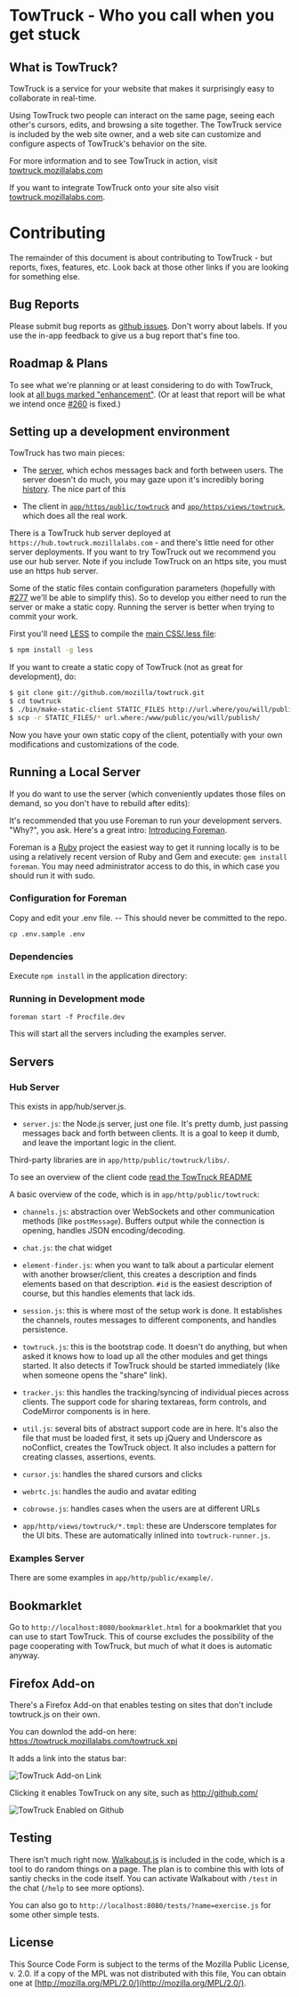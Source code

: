 TowTruck - Who you call when you get stuck
===========================================

What is TowTruck?
-----------------

TowTruck is a service for your website that makes it surprisingly easy to collaborate in real-time.

Using TowTruck two people can interact on the same page, seeing each other's cursors, edits, and browsing a site together.  The TowTruck service is included by the web site owner, and a web site can customize and configure aspects of TowTruck's behavior on the site.

For more information and to see TowTruck in action, visit [towtruck.mozillalabs.com](https://towtruck.mozillalabs.com/)

If you want to integrate TowTruck onto your site also visit [towtruck.mozillalabs.com](https://towtruck.mozillalabs.com).

Contributing
============

The remainder of this document is about contributing to TowTruck - but reports, fixes, features, etc.  Look back at those other links if you are looking for something else.

Bug Reports
-----------

Please submit bug reports as [github issues](https://github.com/mozilla/towtruck/issues/new).  Don't worry about labels.  If you use the in-app feedback to give us a bug report that's fine too.

Roadmap & Plans
---------------

To see what we're planning or at least considering to do with TowTruck, look at [all bugs marked "enhancement"](https://github.com/mozilla/towtruck/issues?labels=enhancement&state=open).  (Or at least that report will be what we intend once [#260](https://github.com/mozilla/towtruck/issues/260) is fixed.)

Setting up a development environment
------------------------------------

TowTruck has two main pieces:

* The [server](https://github.com/mozilla/towtruck/blob/master/app/hub/server.js), which echos messages back and forth between users.  The server doesn't do much, you may gaze upon it's incredibly boring [history](https://github.com/mozilla/towtruck/commits/master/app/hub/server.js).  The nice part of this

* The client in [`app/https/public/towtruck`](https://github.com/mozilla/towtruck/tree/master/app/http/public/towtruck) and [`app/https/views/towtruck`](https://github.com/mozilla/towtruck/tree/master/app/http/views/towtruck), which does all the real work.

There is a TowTruck hub server deployed at `https://hub.towtruck.mozillalabs.com` - and there's little need for other server deployments.  If you want to try TowTruck out we recommend you use our hub server.  Note if you include TowTruck on an https site, you must use an https hub server.

Some of the static files contain configuration parameters (hopefully with [#277](https://github.com/mozilla/towtruck/issues/277) we'll be able to simplify this).  So to develop you either need to run the server or make a static copy.  Running the server is better when trying to commit your work.

First you'll need [LESS](http://lesscss.org/) to compile the [main CSS/.less file](https://github.com/mozilla/towtruck/blob/develop/app/http/public/towtruck.less):

```sh
$ npm install -g less
```

If you want to create a static copy of TowTruck (not as great for development), do:

```sh
$ git clone git://github.com/mozilla/towtruck.git
$ cd towtruck
$ ./bin/make-static-client STATIC_FILES http://url.where/you/will/publish
$ scp -r STATIC_FILES/* url.where:/www/public/you/will/publish/
```

Now you have your own static copy of the client, potentially with your own modifications and customizations of the code.

Running a Local Server
----------------------

If you do want to use the server (which conveniently updates those files on demand, so you don't have to rebuild after edits):

It's recommended that you use Foreman to run your development servers. "Why?", you ask. Here's a great intro: [Introducing Foreman](http://blog.daviddollar.org/2011/05/06/introducing-foreman.html).

Foreman is a [Ruby](http://www.ruby-lang.org/) project the easiest way to get it running locally is to be using a relatively recent version of Ruby and Gem and execute: `gem install foreman`. You may need administrator access to do this, in which case you should run it with sudo.

### Configuration for Foreman

Copy and edit your .env file. -- This should never be committed to the repo.

```
cp .env.sample .env
```

### Dependencies

Execute `npm install` in the application directory:

### Running in Development mode

```
foreman start -f Procfile.dev
```

This will start all the servers including the examples server.

Servers
-------

### Hub Server

This exists in app/hub/server.js.

- `server.js`: the Node.js server, just one file.  It's pretty dumb, just passing messages back and forth between clients.  It is a goal to keep it dumb, and leave the important logic in the client.

Third-party libraries are in `app/http/public/towtruck/libs/`.

To see an overview of the client code [read the TowTruck README](https://github.com/mozilla/towtruck/tree/develop/app/http/public/README.md)

A basic overview of the code, which is in `app/http/public/towtruck`:


- `channels.js`: abstraction over WebSockets and other communication methods (like `postMessage`).  Buffers output while the connection is opening, handles JSON encoding/decoding.

- `chat.js`: the chat widget

- `element-finder.js`: when you want to talk about a particular element with another browser/client, this creates a description and finds elements based on that description.  `#id` is the easiest description of course, but this handles elements that lack ids.

- `session.js`: this is where most of the setup work is done. It establishes the channels, routes messages to different components, and handles persistence.

- `towtruck.js`: this is the bootstrap code.  It doesn't do anything, but when asked it knows how to load up all the other modules and get things started.  It also detects if TowTruck should be started immediately (like when someone opens the "share" link).

- `tracker.js`: this handles the tracking/syncing of individual pieces across clients.  The support code for sharing textareas, form controls, and CodeMirror components is in here.

- `util.js`: several bits of abstract support code are in here.  It's also the file that must be loaded first, it sets up jQuery and Underscore as noConflict, creates the TowTruck object.  It also includes a pattern for creating classes, assertions, events.

- `cursor.js`: handles the shared cursors and clicks

- `webrtc.js`: handles the audio and avatar editing

- `cobrowse.js`: handles cases when the users are at different URLs

- `app/http/views/towtruck/*.tmpl`: these are Underscore templates for the UI bits.  These are automatically inlined into `towtruck-runner.js`.



### Examples Server

There are some examples in `app/http/public/example/`.

Bookmarklet
-----------

Go to `http://localhost:8080/bookmarklet.html` for a bookmarklet that you can use to start TowTruck.  This of course excludes the possibility of the page cooperating with TowTruck, but much of what it does is automatic anyway.

Firefox Add-on
--------------------

There's a Firefox Add-on that enables testing on sites that don't include towtruck.js on their own.

You can downlod the add-on here: https://towtruck.mozillalabs.com/towtruck.xpi

It adds a link into the status bar:

![TowTruck Add-on Link](https://towtruck.mozillalabs.com/images/readme/add-on-link.jpg)

Clicking it enables TowTruck on any site, such as http://github.com/

![TowTruck Enabled on Github](https://towtruck.mozillalabs.com/images/readme/add-on-enabled.jpg)


Testing
-------

There isn't much right now. [Walkabout.js](https://github.com/ianb/walkabout.js) is included in the code, which is a tool to do random things on a page.  The plan is to combine this with lots of santiy checks in the code itself.  You can activate Walkabout with `/test` in the chat (`/help` to see more options).

You can also go to `http://localhost:8080/tests/?name=exercise.js` for some other simple tests.

License
-------

This Source Code Form is subject to the terms of the Mozilla Public
License, v. 2.0. If a copy of the MPL was not distributed with this file,
You can obtain one at [http://mozilla.org/MPL/2.0/](http://mozilla.org/MPL/2.0/).
